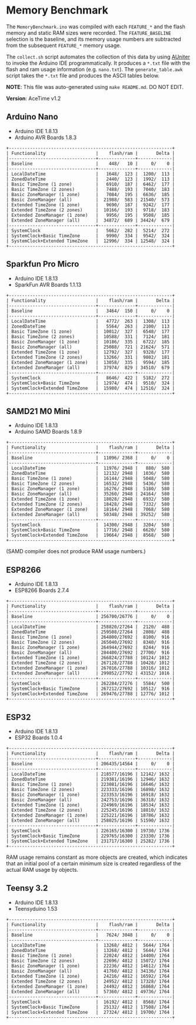 # Memory Benchmark

The `MemoryBenchmark.ino` was compiled with each `FEATURE_*` and the flash
memory and static RAM sizes were recorded. The `FEATURE_BASELINE` selection is
the baseline, and its memory usage  numbers are subtracted from the subsequent
`FEATURE_*` memory usage.

The `collect.sh` script automates the collection of this data by using
[AUniter](https://github.com/bxparks/AUniter) to invoke the Arduino IDE
programmatically. It produces a `*.txt` file with the flash and ram usage
information (e.g. `nano.txt`). The `generate_table.awk` script takes the `*.txt`
file and produces the ASCII tables below.

**NOTE**: This file was auto-generated using `make README.md`. DO NOT EDIT.

**Version**: AceTime v1.2

## Arduino Nano

* Arduino IDE 1.8.13
* Arduino AVR Boards 1.8.3

```
+--------------------------------------------------------------+
| Functionality                   |    flash/ram |       Delta |
|---------------------------------+--------------+-------------|
| Baseline                        |    448/   10 |     0/    0 |
|---------------------------------+--------------+-------------|
| LocalDateTime                   |   1648/  123 |  1200/  113 |
| ZonedDateTime                   |   2440/  123 |  1992/  113 |
| Basic TimeZone (1 zone)         |   6910/  187 |  6462/  177 |
| Basic TimeZone (2 zones)        |   7488/  193 |  7040/  183 |
| Basic ZoneManager (1 zone)      |   7084/  195 |  6636/  185 |
| Basic ZoneManager (all)         |  21988/  583 | 21540/  573 |
| Extended TimeZone (1 zone)      |   9690/  187 |  9242/  177 |
| Extended TimeZone (2 zones)     |  10166/  193 |  9718/  183 |
| Extended ZoneManager (1 zone)   |   9956/  195 |  9508/  185 |
| Extended ZoneManager (all)      |  34872/  689 | 34424/  679 |
|---------------------------------+--------------+-------------|
| SystemClock                     |   5662/  282 |  5214/  272 |
| SystemClock+Basic TimeZone      |   9990/  334 |  9542/  324 |
| SystemClock+Extended TimeZone   |  12996/  334 | 12548/  324 |
+--------------------------------------------------------------+

```

## Sparkfun Pro Micro

* Arduino IDE 1.8.13
* SparkFun AVR Boards 1.1.13

```
+--------------------------------------------------------------+
| Functionality                   |    flash/ram |       Delta |
|---------------------------------+--------------+-------------|
| Baseline                        |   3464/  150 |     0/    0 |
|---------------------------------+--------------+-------------|
| LocalDateTime                   |   4772/  263 |  1308/  113 |
| ZonedDateTime                   |   5564/  263 |  2100/  113 |
| Basic TimeZone (1 zone)         |  10012/  327 |  6548/  177 |
| Basic TimeZone (2 zones)        |  10588/  331 |  7124/  181 |
| Basic ZoneManager (1 zone)      |  10186/  335 |  6722/  185 |
| Basic ZoneManager (all)         |  25088/  721 | 21624/  571 |
| Extended TimeZone (1 zone)      |  12792/  327 |  9328/  177 |
| Extended TimeZone (2 zones)     |  13266/  331 |  9802/  181 |
| Extended ZoneManager (1 zone)   |  13058/  335 |  9594/  185 |
| Extended ZoneManager (all)      |  37974/  829 | 34510/  679 |
|---------------------------------+--------------+-------------|
| SystemClock                     |   8646/  422 |  5182/  272 |
| SystemClock+Basic TimeZone      |  12974/  474 |  9510/  324 |
| SystemClock+Extended TimeZone   |  15980/  474 | 12516/  324 |
+--------------------------------------------------------------+

```

## SAMD21 M0 Mini

* Arduino IDE 1.8.13
* Arduino SAMD Boards 1.8.9

```
+--------------------------------------------------------------+
| Functionality                   |    flash/ram |       Delta |
|---------------------------------+--------------+-------------|
| Baseline                        |  11096/ 2368 |     0/    0 |
|---------------------------------+--------------+-------------|
| LocalDateTime                   |  11976/ 2948 |   880/  580 |
| ZonedDateTime                   |  12132/ 2948 |  1036/  580 |
| Basic TimeZone (1 zone)         |  16144/ 2948 |  5048/  580 |
| Basic TimeZone (2 zones)        |  16532/ 2948 |  5436/  580 |
| Basic ZoneManager (1 zone)      |  16276/ 2948 |  5180/  580 |
| Basic ZoneManager (all)         |  35260/ 2948 | 24164/  580 |
| Extended TimeZone (1 zone)      |  18028/ 2948 |  6932/  580 |
| Extended TimeZone (2 zones)     |  18428/ 2948 |  7332/  580 |
| Extended ZoneManager (1 zone)   |  18164/ 2948 |  7068/  580 |
| Extended ZoneManager (all)      |  50348/ 2948 | 39252/  580 |
|---------------------------------+--------------+-------------|
| SystemClock                     |  14300/ 2948 |  3204/  580 |
| SystemClock+Basic TimeZone      |  17716/ 2948 |  6620/  580 |
| SystemClock+Extended TimeZone   |  19664/ 2948 |  8568/  580 |
+--------------------------------------------------------------+

```

(SAMD compiler does not produce RAM usage numbers.)

## ESP8266

* Arduino IDE 1.8.13
* ESP8266 Boards 2.7.4

```
+--------------------------------------------------------------+
| Functionality                   |    flash/ram |       Delta |
|---------------------------------+--------------+-------------|
| Baseline                        | 256700/26776 |     0/    0 |
|---------------------------------+--------------+-------------|
| LocalDateTime                   | 258820/27264 |  2120/  488 |
| ZonedDateTime                   | 259508/27264 |  2808/  488 |
| Basic TimeZone (1 zone)         | 264800/27692 |  8100/  916 |
| Basic TimeZone (2 zones)        | 265040/27692 |  8340/  916 |
| Basic ZoneManager (1 zone)      | 264944/27692 |  8244/  916 |
| Basic ZoneManager (all)         | 284400/27692 | 27700/  916 |
| Extended TimeZone (1 zone)      | 266824/27788 | 10124/ 1012 |
| Extended TimeZone (2 zones)     | 267128/27788 | 10428/ 1012 |
| Extended ZoneManager (1 zone)   | 267016/27788 | 10316/ 1012 |
| Extended ZoneManager (all)      | 299852/27792 | 43152/ 1016 |
|---------------------------------+--------------+-------------|
| SystemClock                     | 262284/27276 |  5584/  500 |
| SystemClock+Basic TimeZone      | 267212/27692 | 10512/  916 |
| SystemClock+Extended TimeZone   | 269476/27788 | 12776/ 1012 |
+--------------------------------------------------------------+

```

## ESP32

* Arduino IDE 1.8.13
* ESP32 Boards 1.0.4

```
+--------------------------------------------------------------+
| Functionality                   |    flash/ram |       Delta |
|---------------------------------+--------------+-------------|
| Baseline                        | 206435/14564 |     0/    0 |
|---------------------------------+--------------+-------------|
| LocalDateTime                   | 218577/16196 | 12142/ 1632 |
| ZonedDateTime                   | 219381/16196 | 12946/ 1632 |
| Basic TimeZone (1 zone)         | 223081/16196 | 16646/ 1632 |
| Basic TimeZone (2 zones)        | 223333/16196 | 16898/ 1632 |
| Basic ZoneManager (1 zone)      | 223353/16196 | 16918/ 1632 |
| Basic ZoneManager (all)         | 242753/16196 | 36318/ 1632 |
| Extended TimeZone (1 zone)      | 224969/16196 | 18534/ 1632 |
| Extended TimeZone (2 zones)     | 225245/16196 | 18810/ 1632 |
| Extended ZoneManager (1 zone)   | 225221/16196 | 18786/ 1632 |
| Extended ZoneManager (all)      | 258025/16196 | 51590/ 1632 |
|---------------------------------+--------------+-------------|
| SystemClock                     | 226165/16300 | 19730/ 1736 |
| SystemClock+Basic TimeZone      | 229765/16300 | 23330/ 1736 |
| SystemClock+Extended TimeZone   | 231717/16300 | 25282/ 1736 |
+--------------------------------------------------------------+

```

RAM usage remains constant as more objects are created, which indicates that an
initial pool of a certain minimum size is created regardless of the actual RAM
usage by objects.

## Teensy 3.2

* Arduino IDE 1.8.13
* Teensyduino 1.53

```
+--------------------------------------------------------------+
| Functionality                   |    flash/ram |       Delta |
|---------------------------------+--------------+-------------|
| Baseline                        |   7624/ 3048 |     0/    0 |
|---------------------------------+--------------+-------------|
| LocalDateTime                   |  13268/ 4812 |  5644/ 1764 |
| ZonedDateTime                   |  13268/ 4812 |  5644/ 1764 |
| Basic TimeZone (1 zone)         |  22024/ 4812 | 14400/ 1764 |
| Basic TimeZone (2 zones)        |  22696/ 4812 | 15072/ 1764 |
| Basic ZoneManager (1 zone)      |  22236/ 4812 | 14612/ 1764 |
| Basic ZoneManager (all)         |  41760/ 4812 | 34136/ 1764 |
| Extended TimeZone (1 zone)      |  24216/ 4812 | 16592/ 1764 |
| Extended TimeZone (2 zones)     |  24952/ 4812 | 17328/ 1764 |
| Extended ZoneManager (1 zone)   |  24492/ 4812 | 16868/ 1764 |
| Extended ZoneManager (all)      |  57360/ 4812 | 49736/ 1764 |
|---------------------------------+--------------+-------------|
| SystemClock                     |  16192/ 4812 |  8568/ 1764 |
| SystemClock+Basic TimeZone      |  25132/ 4812 | 17508/ 1764 |
| SystemClock+Extended TimeZone   |  27324/ 4812 | 19700/ 1764 |
+--------------------------------------------------------------+

```

